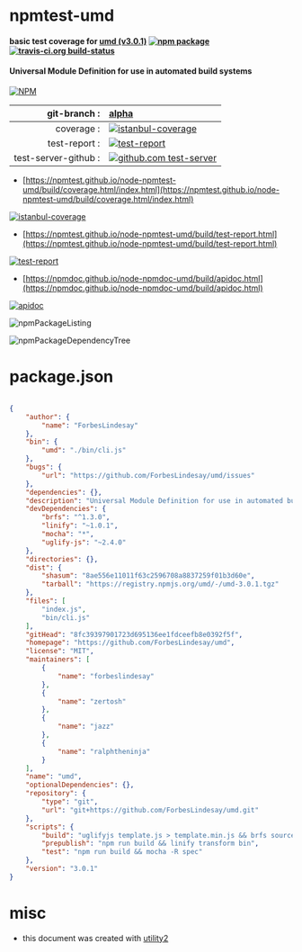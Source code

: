# npmtest-umd

#### basic test coverage for  [umd (v3.0.1)](https://github.com/ForbesLindesay/umd)  [![npm package](https://img.shields.io/npm/v/npmtest-umd.svg?style=flat-square)](https://www.npmjs.org/package/npmtest-umd) [![travis-ci.org build-status](https://api.travis-ci.org/npmtest/node-npmtest-umd.svg)](https://travis-ci.org/npmtest/node-npmtest-umd)

#### Universal Module Definition for use in automated build systems

[![NPM](https://nodei.co/npm/umd.png?downloads=true&downloadRank=true&stars=true)](https://www.npmjs.com/package/umd)

| git-branch : | [alpha](https://github.com/npmtest/node-npmtest-umd/tree/alpha)|
|--:|:--|
| coverage : | [![istanbul-coverage](https://npmtest.github.io/node-npmtest-umd/build/coverage.badge.svg)](https://npmtest.github.io/node-npmtest-umd/build/coverage.html/index.html)|
| test-report : | [![test-report](https://npmtest.github.io/node-npmtest-umd/build/test-report.badge.svg)](https://npmtest.github.io/node-npmtest-umd/build/test-report.html)|
| test-server-github : | [![github.com test-server](https://npmtest.github.io/node-npmtest-umd/GitHub-Mark-32px.png)](https://npmtest.github.io/node-npmtest-umd/build/app/index.html) | | build-artifacts : | [![build-artifacts](https://npmtest.github.io/node-npmtest-umd/glyphicons_144_folder_open.png)](https://github.com/npmtest/node-npmtest-umd/tree/gh-pages/build)|

- [https://npmtest.github.io/node-npmtest-umd/build/coverage.html/index.html](https://npmtest.github.io/node-npmtest-umd/build/coverage.html/index.html)

[![istanbul-coverage](https://npmtest.github.io/node-npmtest-umd/build/screenCapture.buildCi.browser.%252Ftmp%252Fbuild%252Fcoverage.lib.html.png)](https://npmtest.github.io/node-npmtest-umd/build/coverage.html/index.html)

- [https://npmtest.github.io/node-npmtest-umd/build/test-report.html](https://npmtest.github.io/node-npmtest-umd/build/test-report.html)

[![test-report](https://npmtest.github.io/node-npmtest-umd/build/screenCapture.buildCi.browser.%252Ftmp%252Fbuild%252Ftest-report.html.png)](https://npmtest.github.io/node-npmtest-umd/build/test-report.html)

- [https://npmdoc.github.io/node-npmdoc-umd/build/apidoc.html](https://npmdoc.github.io/node-npmdoc-umd/build/apidoc.html)

[![apidoc](https://npmdoc.github.io/node-npmdoc-umd/build/screenCapture.buildCi.browser.%252Ftmp%252Fbuild%252Fapidoc.html.png)](https://npmdoc.github.io/node-npmdoc-umd/build/apidoc.html)

![npmPackageListing](https://npmtest.github.io/node-npmtest-umd/build/screenCapture.npmPackageListing.svg)

![npmPackageDependencyTree](https://npmtest.github.io/node-npmtest-umd/build/screenCapture.npmPackageDependencyTree.svg)



# package.json

```json

{
    "author": {
        "name": "ForbesLindesay"
    },
    "bin": {
        "umd": "./bin/cli.js"
    },
    "bugs": {
        "url": "https://github.com/ForbesLindesay/umd/issues"
    },
    "dependencies": {},
    "description": "Universal Module Definition for use in automated build systems",
    "devDependencies": {
        "brfs": "^1.3.0",
        "linify": "~1.0.1",
        "mocha": "*",
        "uglify-js": "~2.4.0"
    },
    "directories": {},
    "dist": {
        "shasum": "8ae556e11011f63c2596708a8837259f01b3d60e",
        "tarball": "https://registry.npmjs.org/umd/-/umd-3.0.1.tgz"
    },
    "files": [
        "index.js",
        "bin/cli.js"
    ],
    "gitHead": "8fc39397901723d695136ee1fdceefb8e0392f5f",
    "homepage": "https://github.com/ForbesLindesay/umd",
    "license": "MIT",
    "maintainers": [
        {
            "name": "forbeslindesay"
        },
        {
            "name": "zertosh"
        },
        {
            "name": "jazz"
        },
        {
            "name": "ralphtheninja"
        }
    ],
    "name": "umd",
    "optionalDependencies": {},
    "repository": {
        "type": "git",
        "url": "git+https://github.com/ForbesLindesay/umd.git"
    },
    "scripts": {
        "build": "uglifyjs template.js > template.min.js && brfs source.js > index.js",
        "prepublish": "npm run build && linify transform bin",
        "test": "npm run build && mocha -R spec"
    },
    "version": "3.0.1"
}
```



# misc
- this document was created with [utility2](https://github.com/kaizhu256/node-utility2)
